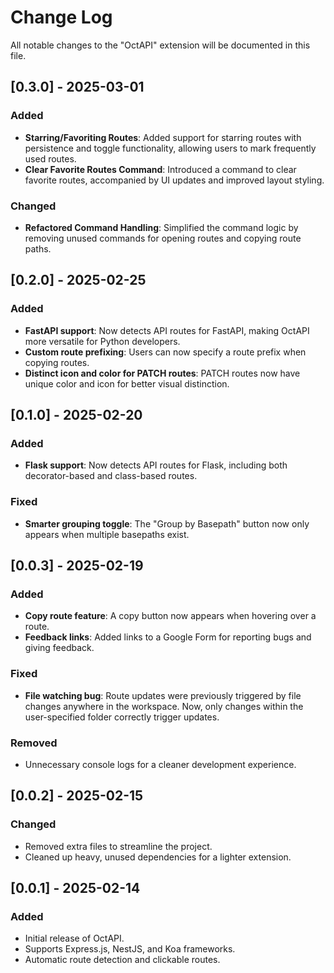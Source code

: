 # Change Log

All notable changes to the "OctAPI" extension will be documented in this file.

## [0.3.0] - 2025-03-01
### Added
- **Starring/Favoriting Routes**: Added support for starring routes with persistence and toggle functionality, allowing users to mark frequently used routes.
- **Clear Favorite Routes Command**: Introduced a command to clear favorite routes, accompanied by UI updates and improved layout styling.

### Changed
- **Refactored Command Handling**: Simplified the command logic by removing unused commands for opening routes and copying route paths.

## [0.2.0] - 2025-02-25
### Added
- **FastAPI support**: Now detects API routes for FastAPI, making OctAPI more versatile for Python developers.
- **Custom route prefixing**: Users can now specify a route prefix when copying routes.
- **Distinct icon and color for PATCH routes**: PATCH routes now have unique color and icon for better visual distinction.

## [0.1.0] - 2025-02-20
### Added
- **Flask support**: Now detects API routes for Flask, including both decorator-based and class-based routes.

### Fixed
- **Smarter grouping toggle**: The "Group by Basepath" button now only appears when multiple basepaths exist.

## [0.0.3] - 2025-02-19
### Added
- **Copy route feature**: A copy button now appears when hovering over a route.
- **Feedback links**: Added links to a Google Form for reporting bugs and giving feedback.

### Fixed
- **File watching bug**: Route updates were previously triggered by file changes anywhere in the workspace. Now, only changes within the user-specified folder correctly trigger updates.

### Removed
- Unnecessary console logs for a cleaner development experience.

## [0.0.2] - 2025-02-15
### Changed
- Removed extra files to streamline the project.
- Cleaned up heavy, unused dependencies for a lighter extension.

## [0.0.1] - 2025-02-14
### Added
- Initial release of OctAPI.
- Supports Express.js, NestJS, and Koa frameworks.
- Automatic route detection and clickable routes.
